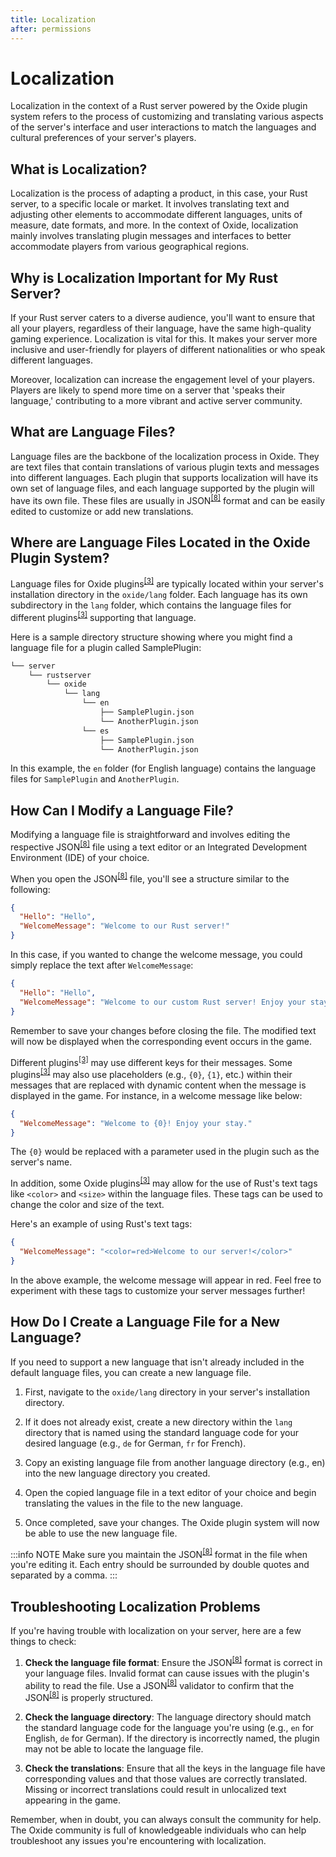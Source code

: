 ```yaml
---
title: Localization
after: permissions
---
```


# Localization

Localization in the context of a Rust server powered by the Oxide plugin system refers to the process of customizing and translating various aspects of the server's interface and user interactions to match the languages and cultural preferences of your server's players.

## What is Localization?

Localization is the process of adapting a product, in this case, your Rust server, to a specific locale or market. It involves translating text and adjusting other elements to accommodate different languages, units of measure, date formats, and more. In the context of Oxide, localization mainly involves translating plugin messages and interfaces to better accommodate players from various geographical regions.

## Why is Localization Important for My Rust Server?

If your Rust server caters to a diverse audience, you'll want to ensure that all your players, regardless of their language, have the same high-quality gaming experience. Localization is vital for this. It makes your server more inclusive and user-friendly for players of different nationalities or who speak different languages.

Moreover, localization can increase the engagement level of your players. Players are likely to spend more time on a server that 'speaks their language,' contributing to a more vibrant and active server community.

## What are Language Files?

Language files are the backbone of the localization process in Oxide. They are text files that contain translations of various plugin texts and messages into different languages. Each plugin that supports localization will have its own set of language files, and each language supported by the plugin will have its own file. These files are usually in JSON<sup><a href="/glossary#json">[8]</a></sup> format and can be easily edited to customize or add new translations.

## Where are Language Files Located in the Oxide Plugin System?

Language files for Oxide plugins<sup><a href="/glossary#plugins">[3]</a></sup> are typically located within your server's installation directory in the `oxide/lang` folder. Each language has its own subdirectory in the `lang` folder, which contains the language files for different plugins<sup><a href="/glossary#plugins">[3]</a></sup> supporting that language.

Here is a sample directory structure showing where you might find a language file for a plugin called SamplePlugin:

```txt
└── server
    └── rustserver
        └── oxide
            └── lang
                └── en
                    ├── SamplePlugin.json
                    └── AnotherPlugin.json
                └── es
                    ├── SamplePlugin.json
                    └── AnotherPlugin.json
```

In this example, the `en` folder (for English language) contains the language files for `SamplePlugin` and `AnotherPlugin`.

## How Can I Modify a Language File?

Modifying a language file is straightforward and involves editing the respective JSON<sup><a href="/glossary#json">[8]</a></sup> file using a text editor or an Integrated Development Environment (IDE) of your choice.

When you open the JSON<sup><a href="/glossary#json">[8]</a></sup> file, you'll see a structure similar to the following:

```json
{
  "Hello": "Hello",
  "WelcomeMessage": "Welcome to our Rust server!"
}
```

In this case, if you wanted to change the welcome message, you could simply replace the text after `WelcomeMessage`:

```json
{
  "Hello": "Hello",
  "WelcomeMessage": "Welcome to our custom Rust server! Enjoy your stay."
}
```

Remember to save your changes before closing the file. The modified text will now be displayed when the corresponding event occurs in the game.

Different plugins<sup><a href="/glossary#plugins">[3]</a></sup> may use different keys for their messages. Some plugins<sup><a href="/glossary#plugins">[3]</a></sup> may also use placeholders (e.g., `{0}`, `{1}`, etc.) within their messages that are replaced with dynamic content when the message is displayed in the game. For instance, in a welcome message like below:

```json
{
  "WelcomeMessage": "Welcome to {0}! Enjoy your stay."
}
```

The `{0}` would be replaced with a parameter used in the plugin such as the server's name.

In addition, some Oxide plugins<sup><a href="/glossary#plugins">[3]</a></sup> may allow for the use of Rust's text tags like `<color>` and `<size>` within the language files. These tags can be used to change the color and size of the text.

Here's an example of using Rust's text tags:

```json
{
  "WelcomeMessage": "<color=red>Welcome to our server!</color>"
}
```

In the above example, the welcome message will appear in red. Feel free to experiment with these tags to customize your server messages further!

## How Do I Create a Language File for a New Language?

If you need to support a new language that isn't already included in the default language files, you can create a new language file.

1. First, navigate to the `oxide/lang` directory in your server's installation directory.

2. If it does not already exist, create a new directory within the `lang` directory that is named using the standard language code for your desired language (e.g., `de` for German, `fr` for French).

3. Copy an existing language file from another language directory (e.g., en) into the new language directory you created.

4. Open the copied language file in a text editor of your choice and begin translating the values in the file to the new language.

5. Once completed, save your changes. The Oxide plugin system will now be able to use the new language file.

:::info NOTE
Make sure you maintain the JSON<sup><a href="/glossary#json">[8]</a></sup> format in the file when you're editing it. Each entry should be surrounded by double quotes and separated by a comma.
:::

## Troubleshooting Localization Problems

If you're having trouble with localization on your server, here are a few things to check:

1. **Check the language file format**: Ensure the JSON<sup><a href="/glossary#json">[8]</a></sup> format is correct in your language files. Invalid format can cause issues with the plugin's ability to read the file. Use a JSON<sup><a href="/glossary#json">[8]</a></sup> validator to confirm that the JSON<sup><a href="/glossary#json">[8]</a></sup> is properly structured.

2. **Check the language directory**: The language directory should match the standard language code for the language you're using (e.g., `en` for English, `de` for German). If the directory is incorrectly named, the plugin may not be able to locate the language file.

3. **Check the translations**: Ensure that all the keys in the language file have corresponding values and that those values are correctly translated. Missing or incorrect translations could result in unlocalized text appearing in the game.

Remember, when in doubt, you can always consult the community for help. The Oxide community is full of knowledgeable individuals who can help troubleshoot any issues you're encountering with localization.

